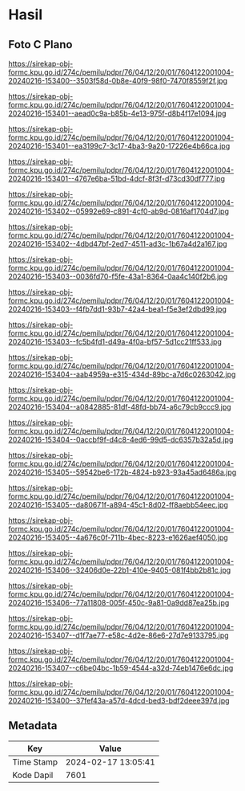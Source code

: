 # Hasil

## Foto C Plano

https://sirekap-obj-formc.kpu.go.id/274c/pemilu/pdpr/76/04/12/20/01/7604122001004-20240216-153400--3503f58d-0b8e-40f9-98f0-7470f8559f2f.jpg

https://sirekap-obj-formc.kpu.go.id/274c/pemilu/pdpr/76/04/12/20/01/7604122001004-20240216-153401--aead0c9a-b85b-4e13-975f-d8b4f17e1094.jpg

https://sirekap-obj-formc.kpu.go.id/274c/pemilu/pdpr/76/04/12/20/01/7604122001004-20240216-153401--ea3199c7-3c17-4ba3-9a20-17226e4b66ca.jpg

https://sirekap-obj-formc.kpu.go.id/274c/pemilu/pdpr/76/04/12/20/01/7604122001004-20240216-153401--4767e6ba-51bd-4dcf-8f3f-d73cd30df777.jpg

https://sirekap-obj-formc.kpu.go.id/274c/pemilu/pdpr/76/04/12/20/01/7604122001004-20240216-153402--05992e69-c891-4cf0-ab9d-0816af1704d7.jpg

https://sirekap-obj-formc.kpu.go.id/274c/pemilu/pdpr/76/04/12/20/01/7604122001004-20240216-153402--4dbd47bf-2ed7-4511-ad3c-1b67a4d2a167.jpg

https://sirekap-obj-formc.kpu.go.id/274c/pemilu/pdpr/76/04/12/20/01/7604122001004-20240216-153403--0036fd70-f5fe-43a1-8364-0aa4c140f2b6.jpg

https://sirekap-obj-formc.kpu.go.id/274c/pemilu/pdpr/76/04/12/20/01/7604122001004-20240216-153403--f4fb7dd1-93b7-42a4-bea1-f5e3ef2dbd99.jpg

https://sirekap-obj-formc.kpu.go.id/274c/pemilu/pdpr/76/04/12/20/01/7604122001004-20240216-153403--fc5b4fd1-d49a-4f0a-bf57-5d1cc21ff533.jpg

https://sirekap-obj-formc.kpu.go.id/274c/pemilu/pdpr/76/04/12/20/01/7604122001004-20240216-153404--aab4959a-e315-434d-89bc-a7d6c0263042.jpg

https://sirekap-obj-formc.kpu.go.id/274c/pemilu/pdpr/76/04/12/20/01/7604122001004-20240216-153404--a0842885-81df-48fd-bb74-a6c79cb9ccc9.jpg

https://sirekap-obj-formc.kpu.go.id/274c/pemilu/pdpr/76/04/12/20/01/7604122001004-20240216-153404--0accbf9f-d4c8-4ed6-99d5-dc6357b32a5d.jpg

https://sirekap-obj-formc.kpu.go.id/274c/pemilu/pdpr/76/04/12/20/01/7604122001004-20240216-153405--59542be6-172b-4824-b923-93a45ad6486a.jpg

https://sirekap-obj-formc.kpu.go.id/274c/pemilu/pdpr/76/04/12/20/01/7604122001004-20240216-153405--da80671f-a894-45c1-8d02-ff8aebb54eec.jpg

https://sirekap-obj-formc.kpu.go.id/274c/pemilu/pdpr/76/04/12/20/01/7604122001004-20240216-153405--4a676c0f-711b-4bec-8223-e1626aef4050.jpg

https://sirekap-obj-formc.kpu.go.id/274c/pemilu/pdpr/76/04/12/20/01/7604122001004-20240216-153406--32406d0e-22b1-410e-9405-081f4bb2b81c.jpg

https://sirekap-obj-formc.kpu.go.id/274c/pemilu/pdpr/76/04/12/20/01/7604122001004-20240216-153406--77a11808-005f-450c-9a81-0a9dd87ea25b.jpg

https://sirekap-obj-formc.kpu.go.id/274c/pemilu/pdpr/76/04/12/20/01/7604122001004-20240216-153407--d1f7ae77-e58c-4d2e-86e6-27d7e9133795.jpg

https://sirekap-obj-formc.kpu.go.id/274c/pemilu/pdpr/76/04/12/20/01/7604122001004-20240216-153407--c6be04bc-1b59-4544-a32d-74eb1476e6dc.jpg

https://sirekap-obj-formc.kpu.go.id/274c/pemilu/pdpr/76/04/12/20/01/7604122001004-20240216-153400--37fef43a-a57d-4dcd-bed3-bdf2deee397d.jpg


## Metadata

| Key        | Value               |
| ---------- | ------------------- |
| Time Stamp | 2024-02-17 13:05:41 |
| Kode Dapil | 7601                |



